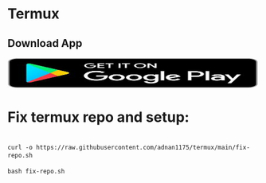 # Termux 
  
 ## Download App 
   <a href="https://play.google.com/store/apps/details?id=com.termux"><img src="https://raw.githubusercontent.com/adnan1175/termux/main/543398a9017644e99ea1d8d13fcb7788.jpeg" alt="Termux App" width="900" height="60"></a> 
   <br>
# Fix termux repo and setup:
 ```

curl -o https://raw.githubusercontent.com/adnan1175/termux/main/fix-repo.sh

bash fix-repo.sh
 ```
